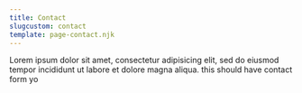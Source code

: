 ```yaml
---
title: Contact
slugcustom: contact
template: page-contact.njk
---
```


Lorem ipsum dolor sit amet, consectetur adipisicing elit, sed do eiusmod tempor incididunt ut labore et dolore magna aliqua.
this should have contact form yo
